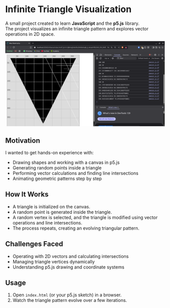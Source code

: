 # Infinite Triangle Visualization

A small project created to learn **JavaScript** and the **p5.js** library.  
The project visualizes an infinite triangle pattern and explores vector operations in 2D space.

![Infinite Triangle](assets/infinite_triangle.png)

## Motivation

I wanted to get hands-on experience with:

- Drawing shapes and working with a canvas in p5.js
- Generating random points inside a triangle
- Performing vector calculations and finding line intersections
- Animating geometric patterns step by step

## How It Works

- A triangle is initialized on the canvas.
- A random point is generated inside the triangle.
- A random vertex is selected, and the triangle is modified using vector operations and line intersections.
- The process repeats, creating an evolving triangular pattern.

## Challenges Faced

- Operating with 2D vectors and calculating intersections
- Managing triangle vertices dynamically
- Understanding p5.js drawing and coordinate systems

## Usage

1. Open `index.html` (or your p5.js sketch) in a browser.
2. Watch the triangle pattern evolve over a few iterations.


